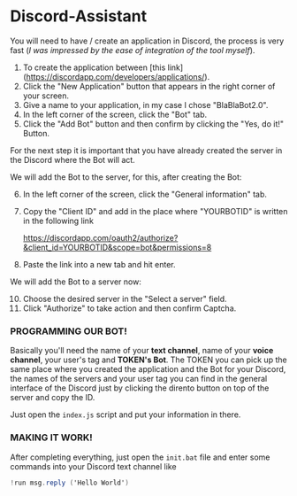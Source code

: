 # Discord-Assistant

You will need to have / create an application in Discord, the process is very fast (*I was impressed by the ease of integration of the tool myself*).

1. To create the application between [this link] (https://discordapp.com/developers/applications/).
2. Click the "New Application" button that appears in the right corner of your screen.
3. Give a name to your application, in my case I chose "BlaBlaBot2.0".
4. In the left corner of the screen, click the "Bot" tab.
5. Click the "Add Bot" button and then confirm by clicking the "Yes, do it!" Button.

For the next step it is important that you have already created the server in the Discord where the Bot will act.

We will add the Bot to the server, for this, after creating the Bot:

6. In the left corner of the screen, click the "General information" tab.
7. Copy the "Client ID" and add in the place where "YOURBOTID" is written in the following link

	https://discordapp.com/oauth2/authorize?&client_id=YOURBOTID&scope=bot&permissions=8

9. Paste the link into a new tab and hit enter.

We will add the Bot to a server now:

10. Choose the desired server in the "Select a server" field.
11. Click "Authorize" to take action and then confirm Captcha.

### PROGRAMMING OUR BOT!

Basically you'll need the name of your **text channel**, name of your **voice channel**, your user's tag and **TOKEN's Bot**.
The TOKEN you can pick up the same place where you created the application and the Bot for your Discord, the names of the servers and your user tag you can find in the general interface of the Discord just by clicking the dirento button on top of the server and copy the ID.

Just open the `index.js` script and put your information in there.

### MAKING IT WORK!

After completing everything, just open the `init.bat` file and enter some commands into your Discord text channel like

```cs
!run msg.reply ('Hello World')
```
